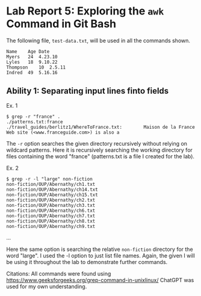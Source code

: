 
# Lab Report 5: Exploring the `awk` Command in Git Bash

The following file, `test-data.txt`, will be used in all the commands shown.
```
Name    Age Date
Myers   24  4.23.10
Lyles   18  9.10.22
Thompson    10  2.5.11
Indred  49  5.16.16
```

## Ability 1: Separating input lines finto fields
Ex. 1
```
$ grep -r "france" .
./patterns.txt:france
./travel_guides/berlitz1/WhereToFrance.txt:        Maison de la France Web site (<www.franceguide.com>) is also a 
```
The `-r` option searches the given directory recursively without relying on wildcard patterns. Here it is recursively searching the working directory for files containing the word "france" (patterns.txt is a file I created for the lab).

Ex. 2
```
$ grep -r -l "large" non-fiction
non-fiction/OUP/Abernathy/ch1.txt
non-fiction/OUP/Abernathy/ch14.txt
non-fiction/OUP/Abernathy/ch15.txt
non-fiction/OUP/Abernathy/ch2.txt
non-fiction/OUP/Abernathy/ch3.txt
non-fiction/OUP/Abernathy/ch6.txt
non-fiction/OUP/Abernathy/ch7.txt
non-fiction/OUP/Abernathy/ch8.txt
non-fiction/OUP/Abernathy/ch9.txt
```
...

Here the same option is searching the relative `non-fiction` directory for the word "large". I used the -l option to just list file names. Again, the given I will be using it throughout the lab to demonstrate further commands.

Citations:
All commands were found using
https://www.geeksforgeeks.org/grep-command-in-unixlinux/
ChatGPT was used for my own understanding.
